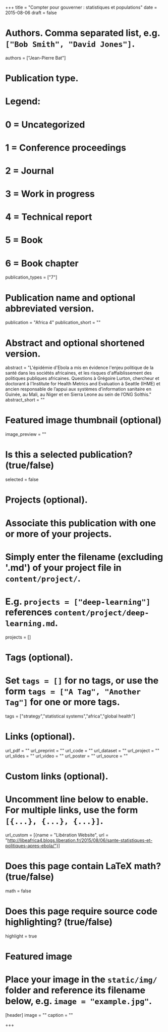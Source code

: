+++
title = "Compter pour gouverner : statistiques et populations"
date = 2015-08-06
draft = false

# Authors. Comma separated list, e.g. `["Bob Smith", "David Jones"]`.
authors = ["Jean-Pierre Bat"]

# Publication type.
# Legend:
# 0 = Uncategorized
# 1 = Conference proceedings
# 2 = Journal
# 3 = Work in progress
# 4 = Technical report
# 5 = Book
# 6 = Book chapter
publication_types = ["7"]

# Publication name and optional abbreviated version.
publication = "Africa 4"
publication_short = ""

# Abstract and optional shortened version.
abstract = "L'épidémie d'Ebola a mis en évidence l'enjeu politique de la santé dans les sociétés africaines, et les risques d'affaiblissement des politiques publiques africaines. Questions à Grégoire Lurton, chercheur et doctorant à l'Institute for Health Metrics and Evaluation à Seattle (IHME) et ancien responsable de l’appui aux systèmes d’information sanitaire en Guinée, au Mali, au Niger et en Sierra Leone au sein de l’ONG Solthis."
abstract_short = ""

# Featured image thumbnail (optional)
image_preview = ""

# Is this a selected publication? (true/false)
selected = false

# Projects (optional).
#   Associate this publication with one or more of your projects.
#   Simply enter the filename (excluding '.md') of your project file in `content/project/`.
#   E.g. `projects = ["deep-learning"]` references `content/project/deep-learning.md`.
projects = []

# Tags (optional).
#   Set `tags = []` for no tags, or use the form `tags = ["A Tag", "Another Tag"]` for one or more tags.
tags = ["strategy","statistical systems","africa","global health"]

# Links (optional).
url_pdf = ""
url_preprint = ""
url_code = ""
url_dataset = ""
url_project = ""
url_slides = ""
url_video = ""
url_poster = ""
url_source = ""

# Custom links (optional).
#   Uncomment line below to enable. For multiple links, use the form `[{...}, {...}, {...}]`.
url_custom = [{name = "Libération Website", url = "http://libeafrica4.blogs.liberation.fr/2015/08/06/sante-statistiques-et-politiques-apres-ebola/"}]

# Does this page contain LaTeX math? (true/false)
math = false

# Does this page require source code highlighting? (true/false)
highlight = true

# Featured image
# Place your image in the `static/img/` folder and reference its filename below, e.g. `image = "example.jpg"`.
[header]
image = ""
caption = ""

+++
